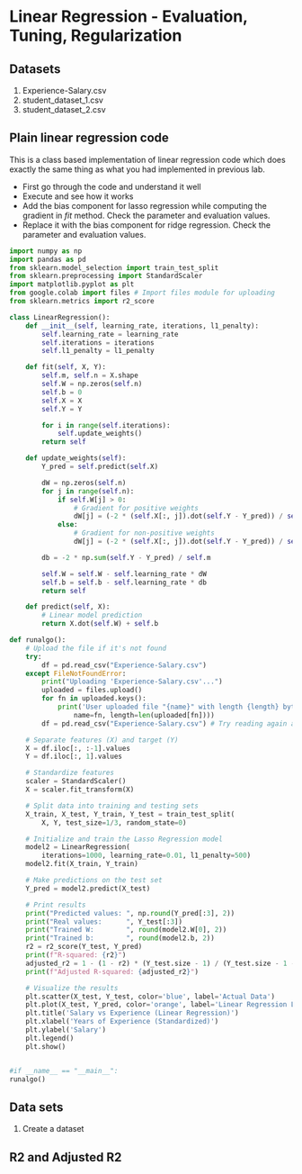 # Linear Regression - Evaluation, Tuning, Regularization

## Datasets
1. Experience-Salary.csv
2. student_dataset_1.csv
3. student_dataset_2.csv

## Plain linear regression code

This is a class based implementation of linear regression code which does exactly the same thing as what you had implemented in previous lab.
- First go through the code and understand it well
- Execute and see how it works
- Add the bias component for lasso regression while computing the gradient in *fit* method. Check the parameter and evaluation values.
- Replace it with the bias component for ridge regression. Check the parameter and evaluation values.

```python
import numpy as np
import pandas as pd
from sklearn.model_selection import train_test_split
from sklearn.preprocessing import StandardScaler
import matplotlib.pyplot as plt
from google.colab import files # Import files module for uploading
from sklearn.metrics import r2_score

class LinearRegression():
    def __init__(self, learning_rate, iterations, l1_penalty):
        self.learning_rate = learning_rate
        self.iterations = iterations
        self.l1_penalty = l1_penalty

    def fit(self, X, Y):
        self.m, self.n = X.shape
        self.W = np.zeros(self.n)
        self.b = 0
        self.X = X
        self.Y = Y

        for i in range(self.iterations):
            self.update_weights()
        return self

    def update_weights(self):
        Y_pred = self.predict(self.X)

        dW = np.zeros(self.n)
        for j in range(self.n):
            if self.W[j] > 0:
                # Gradient for positive weights
                dW[j] = (-2 * (self.X[:, j]).dot(self.Y - Y_pred)) / self.m 
            else:
                # Gradient for non-positive weights
                dW[j] = (-2 * (self.X[:, j]).dot(self.Y - Y_pred)) / self.m

        db = -2 * np.sum(self.Y - Y_pred) / self.m

        self.W = self.W - self.learning_rate * dW
        self.b = self.b - self.learning_rate * db
        return self

    def predict(self, X):
        # Linear model prediction
        return X.dot(self.W) + self.b

def runalgo():
    # Upload the file if it's not found
    try:
        df = pd.read_csv("Experience-Salary.csv")
    except FileNotFoundError:
        print("Uploading 'Experience-Salary.csv'...")
        uploaded = files.upload()
        for fn in uploaded.keys():
            print('User uploaded file "{name}" with length {length} bytes'.format(
                name=fn, length=len(uploaded[fn])))
        df = pd.read_csv("Experience-Salary.csv") # Try reading again after upload

    # Separate features (X) and target (Y)
    X = df.iloc[:, :-1].values
    Y = df.iloc[:, 1].values

    # Standardize features
    scaler = StandardScaler()
    X = scaler.fit_transform(X)

    # Split data into training and testing sets
    X_train, X_test, Y_train, Y_test = train_test_split(
        X, Y, test_size=1/3, random_state=0)

    # Initialize and train the Lasso Regression model
    model2 = LinearRegression(
        iterations=1000, learning_rate=0.01, l1_penalty=500)
    model2.fit(X_train, Y_train)

    # Make predictions on the test set
    Y_pred = model2.predict(X_test)

    # Print results
    print("Predicted values: ", np.round(Y_pred[:3], 2))
    print("Real values:      ", Y_test[:3])
    print("Trained W:        ", round(model2.W[0], 2))
    print("Trained b:        ", round(model2.b, 2))
    r2 = r2_score(Y_test, Y_pred)
    print(f"R-squared: {r2}")
    adjusted_r2 = 1 - (1 - r2) * (Y_test.size - 1) / (Y_test.size - 1 - 1)
    print(f"Adjusted R-squared: {adjusted_r2}")

    # Visualize the results
    plt.scatter(X_test, Y_test, color='blue', label='Actual Data')
    plt.plot(X_test, Y_pred, color='orange', label='Linear Regression Line')
    plt.title('Salary vs Experience (Linear Regression)')
    plt.xlabel('Years of Experience (Standardized)')
    plt.ylabel('Salary')
    plt.legend()
    plt.show()


#if __name__ == "__main__":
runalgo()
```

## Data sets
1. Create a dataset 


## R2 and Adjusted R2
